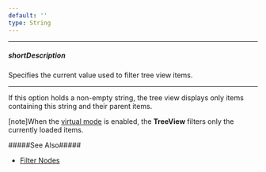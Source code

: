 ```yaml
---
default: ''
type: String
---
```

---
##### shortDescription
Specifies the current value used to filter tree view items.

---
If this option holds a non-empty string, the tree view displays only items containing this string and their parent items.

[note]When the [virtual mode](/api-reference/10%20UI%20Widgets/dxTreeView/1%20Configuration/virtualModeEnabled.md '/Documentation/ApiReference/UI_Widgets/dxTreeView/Configuration/#virtualModeEnabled') is enabled, the **TreeView** filters only the currently loaded items.

#####See Also#####
- [Filter Nodes](/concepts/05%20Widgets/TreeView/15%20Filter%20Nodes.md '/Documentation/Guide/Widgets/TreeView/Filter_Nodes/')